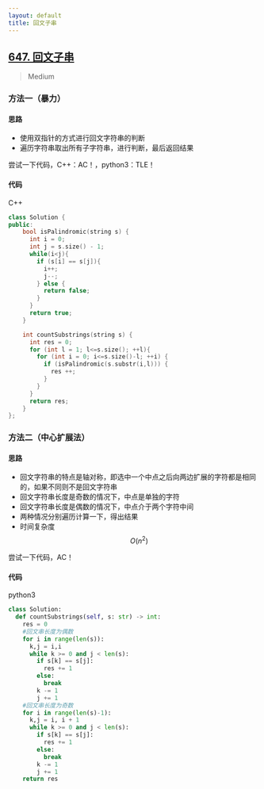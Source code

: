 ```yaml
---
layout: default
title: 回文子串
---
```


## [647\. 回文子串](https://leetcode-cn.com/problems/palindromic-substrings/)

> Medium

### 方法一（暴力）

#### 思路
* 使用双指针的方式进行回文字符串的判断
* 遍历字符串取出所有子字符串，进行判断，最后返回结果

尝试一下代码，C++：AC！，python3：TLE！

#### 代码
C++
```cpp
class Solution {
public:
    bool isPalindromic(string s) {
      int i = 0;
      int j = s.size() - 1;
      while(i<j){
        if (s[i] == s[j]){
          i++;
          j--;
        } else {
          return false;
        }
      }
      return true;
    }

    int countSubstrings(string s) {
      int res = 0;
      for (int l = 1; l<=s.size(); ++l){
        for (int i = 0; i<=s.size()-l; ++i) {
          if (isPalindromic(s.substr(i,l))) {
            res ++;
          }
        }
      }
      return res;
    }
};
```

### 方法二（中心扩展法）

#### 思路

* 回文字符串的特点是轴对称，即选中一个中点之后向两边扩展的字符都是相同的，如果不同则不是回文字符串
* 回文字符串长度是奇数的情况下，中点是单独的字符
* 回文字符串长度是偶数的情况下，中点介于两个字符中间
* 两种情况分别遍历计算一下，得出结果
* 时间复杂度$$O(n^2)$$

尝试一下代码，AC！

#### 代码
python3
```python
class Solution:
  def countSubstrings(self, s: str) -> int:
    res = 0
    #回文串长度为偶数
    for i in range(len(s)):
      k,j = i,i
      while k >= 0 and j < len(s):
        if s[k] == s[j]:
          res += 1
        else:
          break
        k -= 1
        j += 1
    #回文串长度为奇数
    for i in range(len(s)-1):
      k,j = i, i + 1
      while k >= 0 and j < len(s):
        if s[k] == s[j]:
          res += 1
        else:
          break
        k -= 1
        j += 1
    return res
```
